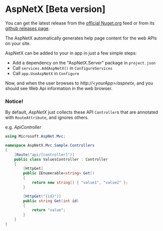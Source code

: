 # AspNetX [Beta version]

You can get the latest release from the [official Nuget.org](https://www.nuget.org/packages/AspNetX.Server/) feed or from its [github releases page](https://github.com/qqbuby/AspNetX/releases).

The AspNetX automatically generates help page content for the web APIs on your site.

AspNetX can be added to your in app in just a few simple steps:

- Add a dependency on the "AspNetX.Server" package in `project.json`
- Call `services.AddAspNetX()` in `ConfigureServices`
- Call `app.UseAspNetX` in `Configure`

Now, and when the user browses to *http://&lt;yourApp&gt;/aspnetx*, and you should see Web Api information in the web browser. 

### Notice!

By default, *AspNetX* just collects these API `Controller`s that are annotated with `RouteAttribute`, and ignores others.

e.g. *ApiController*

```cs
using Microsoft.AspNet.Mvc;

namespace AspNetX.Mvc.Sample.Controllers
{
    [Route("api/[controller]")]
    public class ValuesController : Controller
    {
        [HttpGet]
        public IEnumerable<string> Get()
        {
            return new string[] { "value1", "value2" };
        }

        [HttpGet("{id}")]
        public string Get(int id)
        {
            return "value";
        }
    }
}
```
